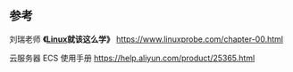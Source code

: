 ## 参考

刘瑞老师 **《[Linux](https://www.linuxprobe.com/ "linux")就该这么学》**
<https://www.linuxprobe.com/chapter-00.html>

云服务器 ECS 使用手册
<https://help.aliyun.com/product/25365.html>
